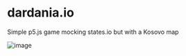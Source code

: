 # dardania.io

Simple p5.js game mocking states.io but with a Kosovo map

![image](https://user-images.githubusercontent.com/13669142/204164320-dc45177f-4fc9-4d20-8a2d-e165426e6d50.png)
